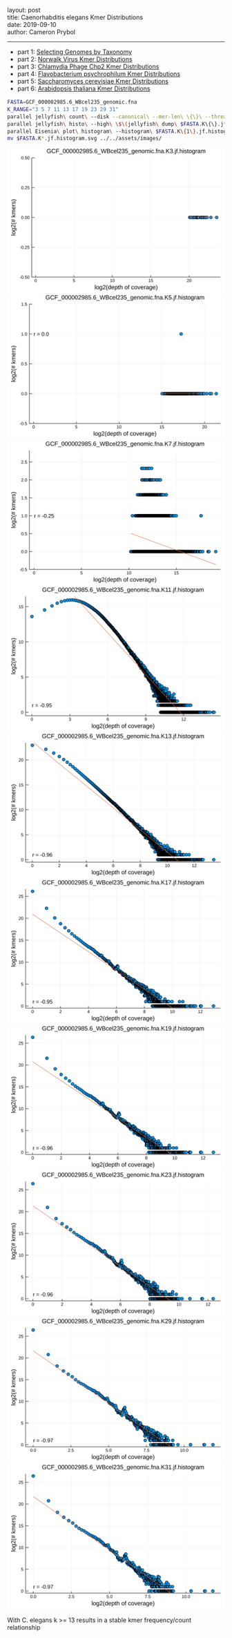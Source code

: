 layout: post  
title: Caenorhabditis elegans Kmer Distributions  
date: 2019-09-10  
author: Cameron Prybol  

---

- part 1: [Selecting Genomes by Taxonomy](/selecting-genomes-by-taxonomy.html)
- part 2: [Norwalk Virus Kmer Distributions](/norwalk-virus-kmer-distributions.html)
- part 3: [Chlamydia Phage Chp2 Kmer Distributions](/chlamydia-phage-chp2-kmer-distributions.html)
- part 4: [Flavobacterium psychrophilum Kmer Distributions](/flavobacterium-psychrophilum-kmer-distributions.html)
- part 5: [Saccharomyces cerevisiae Kmer Distributions](/saccharomyces-cerevisiae-kmer-distributions.html)
- part 6: [Arabidopsis thaliana Kmer Distributions](/arabidopsis-thaliana-kmer-distributions.html)

```bash
FASTA=GCF_000002985.6_WBcel235_genomic.fna
K_RANGE="3 5 7 11 13 17 19 23 29 31"
parallel jellyfish\ count\ --disk --canonical\ --mer-len\ \{\}\ --threads\ 1\ --size\ 100M\ --output\ $FASTA.K\{\}.jf\ \<\(gzip\ -dc\ $FASTA.gz\) ::: $K_RANGE
parallel jellyfish\ histo\ --high\ \$\(jellyfish\ dump\ $FASTA.K\{\}.jf\ \|\ grep\ \"\^\>\"\ \|\ sed\ \'s/\>//\'\ \|\ awk\ \'BEGIN\{max\=0\}\;\{if\(\$1\>max\)\ max\=\$1\}\;END\{print\ max\}\'\)\ $FASTA.K\{\}.jf\ \>\ $FASTA.K\{1\}.jf.histogram ::: $K_RANGE
parallel Eisenia\ plot\ histogram\ --histogram\ $FASTA.K\{1\}.jf.histogram ::: $K_RANGE
mv $FASTA.K*.jf.histogram.svg ../../assets/images/
```

![](../assets/images/GCF_000002985.6_WBcel235_genomic.fna.K3.jf.histogram.svg)
![](../assets/images/GCF_000002985.6_WBcel235_genomic.fna.K5.jf.histogram.svg)
![](../assets/images/GCF_000002985.6_WBcel235_genomic.fna.K7.jf.histogram.svg)
![](../assets/images/GCF_000002985.6_WBcel235_genomic.fna.K11.jf.histogram.svg)
![](../assets/images/GCF_000002985.6_WBcel235_genomic.fna.K13.jf.histogram.svg)
![](../assets/images/GCF_000002985.6_WBcel235_genomic.fna.K17.jf.histogram.svg)
![](../assets/images/GCF_000002985.6_WBcel235_genomic.fna.K19.jf.histogram.svg)
![](../assets/images/GCF_000002985.6_WBcel235_genomic.fna.K23.jf.histogram.svg)
![](../assets/images/GCF_000002985.6_WBcel235_genomic.fna.K29.jf.histogram.svg)
![](../assets/images/GCF_000002985.6_WBcel235_genomic.fna.K31.jf.histogram.svg)

With C. elegans k >= 13 results in a stable kmer frequency/count relationship
